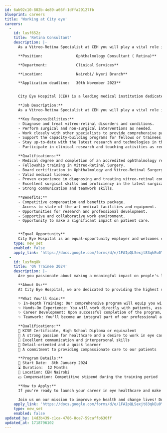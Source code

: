 ```yaml
---
id: 6ab92c10-802b-4e89-a66f-1dffa29127fb
blueprint: careers
title: 'Working at City eye'
careers:
  -
    id: lusf652z
    title: 'Retina Consultant'
    description: |-
      As a Vitreo-Retina Specialist at CEH you will play a vital role in the diagnosis and treatment of diseases and conditions related to the vitreous and retina. You will work with a team of highly trained ophthalmologists and medical staff to provide the best possible care for our patients.

      **Position:				Ophthalmology Consultant ( Retina)**

      **Department:				Clinical Services**

      **Location: 				Nairobi/ Nyeri Branch** 

      **Application deadline: 	30th November 2023** 


      City Eye Hospital (CEH) is a leading medical institution dedicated to providing world-class healthcare services. We are committed to delivering exceptional patient care, and we are currently seeking a highly skilled and dedicated Vitreo-Retina Specialist to join our team of medical professionals.

      **Job Description:**
      As a Vitreo-Retina Specialist at CEH you will play a vital role in the diagnosis and treatment of diseases and conditions related to the vitreous and retina. You will work with a team of highly trained ophthalmologists and medical staff to provide the best possible care for our patients.

      **Key Responsibilities:**
      - Diagnose and treat vitreo-retinal disorders and conditions.
      - Perform surgical and non-surgical interventions as needed.
      - Work closely with other specialists to provide comprehensive patient care.
      - Support the capacity-building programs for fellows or trainees.
      - Stay up-to-date with the latest research and technologies in the field.
      - Participate in clinical research and teaching activities as required.

      **Qualifications:**
      - Medical degree and completion of an accredited ophthalmology residency program.
      - Fellowship training in Vitreo-Retinal Surgery.
      - Board certification in Ophthalmology and Vitreo-Retinal Surgery.
      - Valid medical license.
      - Proven experience in diagnosing and treating vitreo-retinal conditions.
      - Excellent surgical skills and proficiency in the latest surgical techniques.
      - Strong communication and teamwork skills.

      **Benefits:**
      - Competitive compensation and benefits package.
      - Access to state-of-the-art medical facilities and equipment.
      - Opportunities for research and professional development.
      - Supportive and collaborative work environment.
      - Opportunity to make a significant impact on patient care.


      **Equal Opportunity**
      City Eye Hospital is an equal-opportunity employer and welcomes candidates from diverse backgrounds.
    type: new_set
    enabled: false
    apply_link: 'https://docs.google.com/forms/d/e/1FAIpQLSexjt83qkEu0YvKtHg7C9tJa4XV5-LVDjp01lp9wzbzv6LbNg/viewform'
  -
    id: lusfmq8k
    title: 'OA Trainee 2024'
    description: |-
      Are you passionate about making a meaningful impact on people's lives? Do you have a strong desire to embark on a rewarding career in eye healthcare? We invite you to take the first step towards a bright future by becoming an Ophthalmic Assistant Trainee.

      **About Us:**
      At City Eye Hospital, we are dedicated to providing the highest standard of eye healthcare services to our community. Our team of experienced professionals is committed to enhancing the vision and well-being of our patients. We believe that every individual deserves access to top-quality eye care, and we are excited to offer an Entry-Level Ophthalmic Assistant Trainee Program.

      **What You'll Gain:**
      ✨ In-Depth Training: Our comprehensive program will equip you with the knowledge and skills necessary to assist ophthalmologists and optometrists in various aspects of eye care.
      ✨ Hands-On Experience: You will work directly with patients, assisting in eye examinations, diagnostic tests, and preliminary assessments. This practical experience is invaluable for your career growth.
      ✨ Career Development: Upon successful completion of the program, you will have opportunities for career advancement within our eye care center.
      ✨ Teamwork: You'll become an integral part of our professional and supportive team, dedicated to improving eye health and changing lives for the better.

      **Qualifications:**
      🔹 KCSE Certificate, High School Diploma or equivalent
      🔹 A strong passion for healthcare and a desire to work in eye care
      🔹 Excellent communication and interpersonal skills
      🔹 Detail-oriented and a quick learner
      🔹 A commitment to providing compassionate care to our patients

      **Program Details:**
      📆 Start Date:  8th January 2024
      ⌛ Duration:  12 Months 
      💼 Location: CEH Nairobi 
      💵 Compensation: Competitive stipend during the training period

      **How to Apply:**
      If you're ready to launch your career in eye healthcare and make a real difference, we invite you to apply! Please click on the link below to fill in the online application form. Please be sure to read the GDPR and privacy statements as well.

      Join us on our mission to improve eye health and change lives! Don't miss this incredible opportunity to become an essential part of our eye healthcare team. Apply today and take your first step towards a rewarding career in eye care.
    apply_link: 'https://docs.google.com/forms/d/e/1FAIpQLSexjt83qkEu0YvKtHg7C9tJa4XV5-LVDjp01lp9wzbzv6LbNg/viewform'
    type: new_set
    enabled: false
updated_by: 14d3b439-c1ca-4786-8ce7-59caffb630ff
updated_at: 1718796102
---
```

